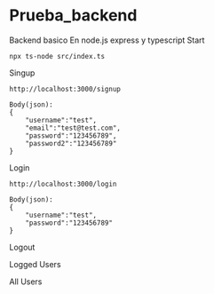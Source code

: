 # Prueba_backend

 Backend basico En node.js express y typescript
Start

```
npx ts-node src/index.ts
```

Singup

```
http://localhost:3000/signup

Body(json):
{
    "username":"test",
    "email":"test@test.com",
    "password":"123456789",
    "password2":"123456789"
}
```

Login

```
http://localhost:3000/login

Body(json):
{
    "username":"test",
    "password":"123456789"
}
```

Logout


Logged Users



All Users
